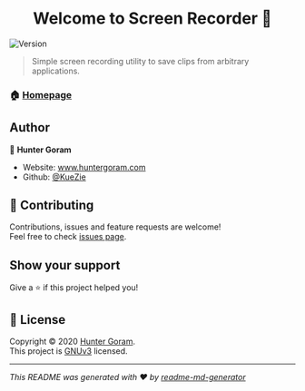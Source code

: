 <h1 align="center">Welcome to Screen Recorder 👋</h1>
<p>
  <img alt="Version" src="https://img.shields.io/badge/version-1.0.0-blue.svg?cacheSeconds=2592000" />
</p>

> Simple screen recording utility to save clips from arbitrary applications.

### 🏠 [Homepage](https://github.com/KueZie/screen-recorder#readme)

## Author

👤 **Hunter Goram**

* Website: www.huntergoram.com
* Github: [@KueZie](https://github.com/KueZie)

## 🤝 Contributing

Contributions, issues and feature requests are welcome!<br />Feel free to check [issues page](https://github.com/KueZie/screen-recorder/issues). 

## Show your support

Give a ⭐️ if this project helped you!

## 📝 License

Copyright © 2020 [Hunter Goram](https://github.com/KueZie).<br />
This project is [GNUv3](https://github.com/KueZie/screen-recorder/blob/master/LICENSE) licensed.

***
_This README was generated with ❤️ by [readme-md-generator](https://github.com/kefranabg/readme-md-generator)_
